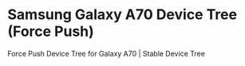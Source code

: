 # Samsung Galaxy A70 Device Tree (Force Push)
Force Push Device Tree for Galaxy A70 | Stable Device Tree
